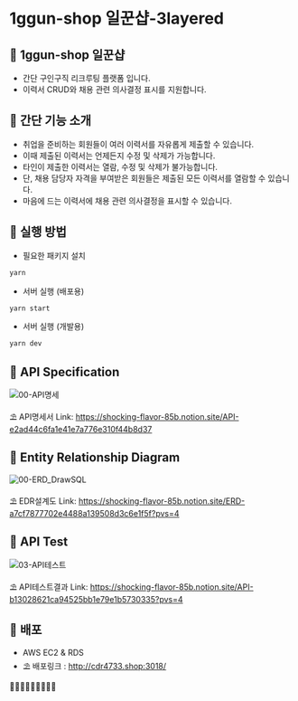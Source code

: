 # 1ggun-shop 일꾼샵-3layered

## 🍑 1ggun-shop 일꾼샵
- 간단 구인구직 리크루팅 플랫폼 입니다.
- 이력서 CRUD와 채용 관련 의사결정 표시를 지원합니다.

## 🍒 간단 기능 소개
- 취업을 준비하는 회원들이 여러 이력서를 자유롭게 제출할 수 있습니다.
- 이때 제출된 이력서는 언제든지 수정 및 삭제가 가능합니다.
- 타인이 제출한 이력서는 열람, 수정 및 삭제가 불가능합니다.
- 단, 채용 담당자 자격을 부여받은 회원들은 제출된 모든 이력서를 열람할 수 있습니다.
- 마음에 드는 이력서에 채용 관련 의사결정을 표시할 수 있습니다.

## 🍋 실행 방법

- 필요한 패키지 설치

```sh
yarn
```

- 서버 실행 (배포용)

```sh
yarn start
```

- 서버 실행 (개발용)

```sh
yarn dev
```

## 🍓 API Specification

![00-API명세](https://github.com/CDR4733/1ggun-shop/assets/166963977/4246cff9-4288-4f93-b7b1-e0689349ba58)


⛱️ API명세서 Link: https://shocking-flavor-85b.notion.site/API-e2ad44c6fa1e41e7a776e310f44b8d37


## 🥕 Entity Relationship Diagram

![00-ERD_DrawSQL](https://github.com/CDR4733/1ggun-shop/assets/166963977/4f0f435a-b2dc-47e5-879d-e735c27c5a54)


⛱️ EDR설계도 Link: https://shocking-flavor-85b.notion.site/ERD-a7cf7877702e4488a139508d3c6e1f5f?pvs=4


## 🍉 API Test

![03-API테스트](https://github.com/CDR4733/1ggun-shop/assets/166963977/ddcff004-af7a-4565-acad-995f9b454906)


⛱️ API테스트결과 Link: https://shocking-flavor-85b.notion.site/API-b13028621ca94525bb1e79e1b5730335?pvs=4

 

## 🍌 배포
- AWS EC2 & RDS
- ⛱️ 배포링크 : http://cdr4733.shop:3018/

🍊🍋🍎🥭🍍🍑🍏🍒🍌

